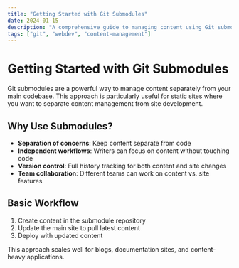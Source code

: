 ```yaml
---
title: "Getting Started with Git Submodules"
date: 2024-01-15
description: "A comprehensive guide to managing content using Git submodules for static sites"
tags: ["git", "webdev", "content-management"]
---
```


# Getting Started with Git Submodules

Git submodules are a powerful way to manage content separately from your main codebase. This approach is particularly useful for static sites where you want to separate content management from site development.

## Why Use Submodules?

- **Separation of concerns**: Keep content separate from code
- **Independent workflows**: Writers can focus on content without touching code
- **Version control**: Full history tracking for both content and site changes
- **Team collaboration**: Different teams can work on content vs. site features

## Basic Workflow

1. Create content in the submodule repository
2. Update the main site to pull latest content
3. Deploy with updated content

This approach scales well for blogs, documentation sites, and content-heavy applications.